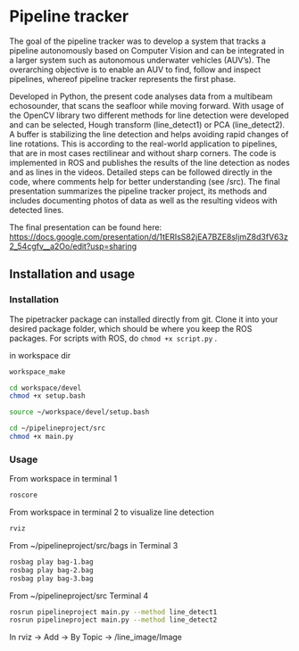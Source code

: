 # Pipeline tracker

The goal of the pipeline tracker was to develop a system that tracks a pipeline autonomously based on Computer Vision and can be integrated in a larger system such as autonomous underwater vehicles (AUV’s). The overarching objective is to enable an AUV to find, follow and inspect pipelines, whereof pipeline tracker represents the first phase. 

Developed in Python, the present code analyses data from a multibeam echosounder, that scans the seafloor while moving forward. With usage of the OpenCV library two different methods for line detection were developed and can be selected, Hough transform (line_detect1) or PCA (line_detect2). A buffer is stabilizing the line detection and helps avoiding rapid changes of line rotations. This is according to the real-world application to pipelines, that are in most cases rectilinear and without sharp corners. The code is implemented in ROS and publishes the results of the line detection as nodes and as lines in the videos. Detailed steps can be followed directly in the code, where comments help for better understanding (see /src). The final presentation summarizes the pipeline tracker project, its methods and includes documenting photos of data as well as the resulting videos with detected lines. 

The final presentation can be found here:
https://docs.google.com/presentation/d/1tERIsS82jEA7BZE8sIjmZ8d3fV63z2_54cgfv__a2Oo/edit?usp=sharing

## Installation and usage

### Installation

The pipetracker package can installed directly from git. Clone it into your desired package folder, which should be where you keep the ROS packages. 
For scripts with ROS, do `chmod +x script.py` . 


in workspace dir
```sh
workspace_make
```

```sh
cd workspace/devel
chmod +x setup.bash
```

```sh
source ~/workspace/devel/setup.bash
```

```sh
cd ~/pipelineproject/src
chmod +x main.py
```




### Usage

From workspace in terminal 1

```sh
roscore
```

From workspace in terminal 2 to visualize line detection
```sh
rviz
```
From ~/pipelineproject/src/bags in Terminal 3
```sh
rosbag play bag-1.bag
rosbag play bag-2.bag
rosbag play bag-3.bag
```

From ~/pipelineproject/src Terminal 4

```sh
rosrun pipelineproject main.py --method line_detect1 
rosrun pipelineproject main.py --method line_detect2 
```

In rviz -> Add -> By Topic -> /line_image/Image

